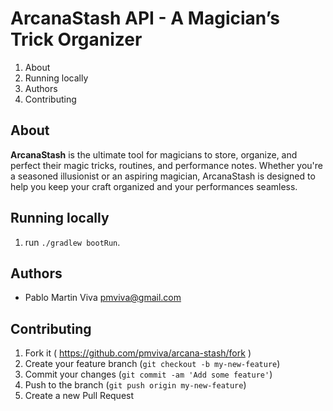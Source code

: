 # **ArcanaStash API - A Magician’s Trick Organizer**

1. About
2. Running locally
3. Authors
4. Contributing

## About

**ArcanaStash** is the ultimate tool for magicians to store, organize, and perfect their magic tricks, routines, and performance notes. Whether you're a seasoned illusionist or an aspiring magician, ArcanaStash is designed to help you keep your craft organized and your performances seamless.

## Running locally

1. run `./gradlew bootRun`.

## Authors

* Pablo Martin Viva [pmviva@gmail.com](mailto:pmviva@gmail.com)

## Contributing

1. Fork it ( https://github.com/pmviva/arcana-stash/fork )
2. Create your feature branch (`git checkout -b my-new-feature`)
3. Commit your changes (`git commit -am 'Add some feature'`)
4. Push to the branch (`git push origin my-new-feature`)
5. Create a new Pull Request
